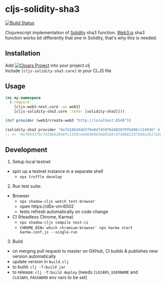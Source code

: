 # cljs-solidity-sha3

[![Build Status](https://travis-ci.org/district0x/cljs-solidity-sha3.svg?branch=master)](https://travis-ci.org/district0x/cljs-solidity-sha3)

Clojurescript implementation of [Solidity](https://solidity.readthedocs.io/en/develop/) sha3 function. [Web3.js](https://github.com/ethereum/web3.js/)
sha3 function works bit differently that one in Solidity, that's why this is needed.


## Installation
Add [![Clojars Project](https://img.shields.io/clojars/v/district0x/cljs-solidity-sha3.svg?include_prereleases)](https://clojars.org/district0x/cljs-solidity-sha3) into your project.clj  
Include `[cljs-solidity-sha3.core]` in your CLJS file

## Usage

```clojure
(ns my.namespace
  (:require
    [cljs-web3-next.core :as web3]
    [cljs-solidity-sha3.core :refer [solidity-sha3]]))

(def provider (web3/create-web3 "http://localhost:8549"))
    
(solidity-sha3 provider "0x7d10b16dd1f9e0df45976d402879fb496c114936" 6 "abc")
;; => "0x789357bc7419b62048fc1339ce448db0836603d3c0738082337b68e2b17d26a6"
```  

## Development

1. Setup local testnet

- spin up a testnet instance in a separate shell
    - `npx truffle develop`

2. Run test suite:
- Browser
    - `npx shadow-cljs watch test-browser`
    - open https://d0x-vm:6502
    - tests refresh automatically on code change
- CI (Headless Chrome, Karma)
    - `npx shadow-cljs compile test-ci`
    - ``CHROME_BIN=`which chromium-browser` npx karma start karma.conf.js --single-run``

3. Build
- on merging pull request to master on GitHub, CI builds & publishes new version automatically
- update version in `build.clj`
- to build: `clj -T:build jar`
- to release: `clj -T:build deploy` (needs `CLOJARS_USERNAME` and `CLOJARS_PASSWORD` env vars to be set)
